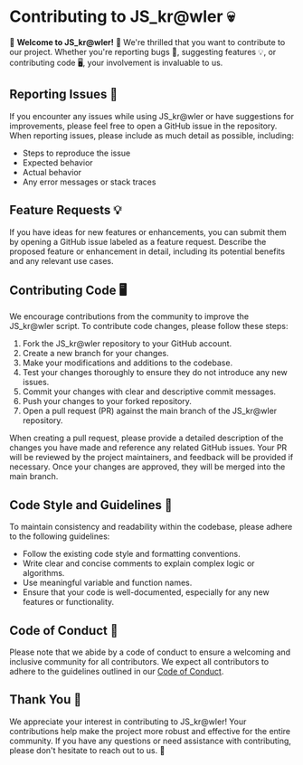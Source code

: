 # Contributing to JS_kr@wler 💀

🚀 **Welcome to JS_kr@wler!** 🚀 We're thrilled that you want to contribute to our project. Whether you're reporting bugs 🐞, suggesting features 💡, or contributing code 🖥️, your involvement is invaluable to us.

## Reporting Issues 📝

If you encounter any issues while using JS_kr@wler or have suggestions for improvements, please feel free to open a GitHub issue in the repository. When reporting issues, please include as much detail as possible, including:

- Steps to reproduce the issue
- Expected behavior
- Actual behavior
- Any error messages or stack traces

## Feature Requests 💡

If you have ideas for new features or enhancements, you can submit them by opening a GitHub issue labeled as a feature request. Describe the proposed feature or enhancement in detail, including its potential benefits and any relevant use cases.

## Contributing Code 🖥️

We encourage contributions from the community to improve the JS_kr@wler script. To contribute code changes, please follow these steps:

1. Fork the JS_kr@wler repository to your GitHub account.
2. Create a new branch for your changes.
3. Make your modifications and additions to the codebase.
4. Test your changes thoroughly to ensure they do not introduce any new issues.
5. Commit your changes with clear and descriptive commit messages.
6. Push your changes to your forked repository.
7. Open a pull request (PR) against the main branch of the JS_kr@wler repository.

When creating a pull request, please provide a detailed description of the changes you have made and reference any related GitHub issues. Your PR will be reviewed by the project maintainers, and feedback will be provided if necessary. Once your changes are approved, they will be merged into the main branch.

## Code Style and Guidelines 📏

To maintain consistency and readability within the codebase, please adhere to the following guidelines:

- Follow the existing code style and formatting conventions.
- Write clear and concise comments to explain complex logic or algorithms.
- Use meaningful variable and function names.
- Ensure that your code is well-documented, especially for any new features or functionality.

## Code of Conduct 🤝

Please note that we abide by a code of conduct to ensure a welcoming and inclusive community for all contributors. We expect all contributors to adhere to the guidelines outlined in our [Code of Conduct](CODE_OF_CONDUCT.md).

## Thank You 🙌

We appreciate your interest in contributing to JS_kr@wler! Your contributions help make the project more robust and effective for the entire community. If you have any questions or need assistance with contributing, please don't hesitate to reach out to us. 📢
